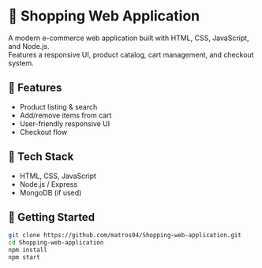 # 🛒 Shopping Web Application

A modern e-commerce web application built with HTML, CSS, JavaScript, and Node.js.  
Features a responsive UI, product catalog, cart management, and checkout system.

## 🚀 Features
- Product listing & search  
- Add/remove items from cart  
- User-friendly responsive UI  
- Checkout flow  

## 🧰 Tech Stack
- HTML, CSS, JavaScript  
- Node.js / Express  
- MongoDB (if used)  

## 📌 Getting Started
```bash
git clone https://github.com/matros04/Shopping-web-application.git
cd Shopping-web-application
npm install
npm start

